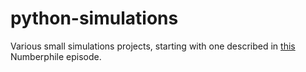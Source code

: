 # python-simulations

Various small simulations projects, starting with one described in [this](https://www.youtube.com/watch?v=kbKtFN71Lfs) Numberphile episode.
